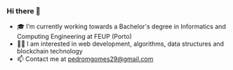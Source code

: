 ### Hi there 👋

- 🎓 I’m currently working towards a Bachelor's degree in Informatics and Computing Engineering at FEUP (Porto)
- 👨‍💻 I am interested in web development, algorithms, data structures and blockchain technology
- 📫 Contact me at pedromgomes29@gmail.com
